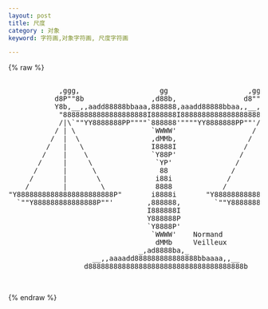 ```yaml
---
layout: post
title: 尺度
category : 对象
keyword: 字符画,对象字符画, 尺度字符画

---
```

{% raw %}
<pre>

            ,ggg,                   gg                   ,ggg,
           d8P""8b                ,d88b,                d8""Y8b
           Y8b,__,,aadd88888bbaaa,888888,aaadd88888bbaa,,__,d8P
            "88888888888888888888I888888I88888888888888888888"
            /|\`""YY8888888PP""""`888888'""""YY8888888PP""'/|\
           / | \                  `WWWW'                  / | \
          /  |  \                 ,dMMb,                 /  |  \
         /   |   \                I8888I                /   |   \
        /    |    \               `Y88P'               /    |    \
       /     |     \               `YP'               /     |     \
      /      |      \               88               /      |      \
     /       |       \             i88i             /       |       \
    /        |        \            8888            /        |        \
"Y88888888888888888888888P"       i8888i       "Y88888888888888888888888P"
  `""Y888888888888888P""'        ,888888,        `""Y888888888888888P""'
                                 I888888I
                                 Y888888P
                                 `Y8888P'
                                  `WWWW'    Normand
                                   dMMb     Veilleux
                               _,ad8888ba,_
                    __,,aaaadd888888888888888bbaaaa,,__
                  d8888888888888888888888888888888888888b

 </pre>
{% endraw %}
